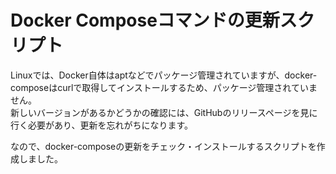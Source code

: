 # Docker Composeコマンドの更新スクリプト

Linuxでは、Docker自体はaptなどでパッケージ管理されていますが、docker-composeはcurlで取得してインストールするため、パッケージ管理されていません。  
新しいバージョンがあるかどうかの確認には、GitHubのリリースページを見に行く必要があり、更新を忘れがちになります。  

なので、docker-composeの更新をチェック・インストールするスクリプトを作成しました。  

<script src="https://gist.github.com/roy-n-roy/9f845ac90d3a19a79085c260525e61d8.js"></script>
